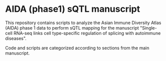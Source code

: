 # AIDA (phase1) sQTL manuscript

This repository contains scripts to analyze the Asian Immune Diversity Atlas (AIDA) phase 1 data to perform sQTL mapping for the manuscript "Single-cell RNA-seq links cell type-specific regulation of splicing with autoimmune diseases".


Code and scripts are categorized according to sections from the main manuscript.
